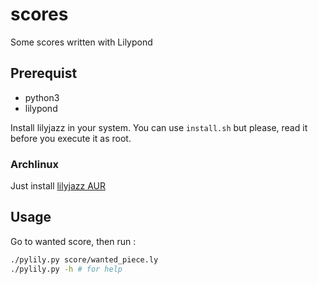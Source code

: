 # scores

Some scores written with Lilypond

## Prerequist

- python3
- lilypond

Install lilyjazz in your system. You can use `install.sh` but please, read it before you execute it as root.

### Archlinux

Just install [lilyjazz AUR](https://aur.archlinux.org/packages/lilyjazz)

## Usage

Go to wanted score, then run :
```bash
./pylily.py score/wanted_piece.ly
./pylily.py -h # for help
```
